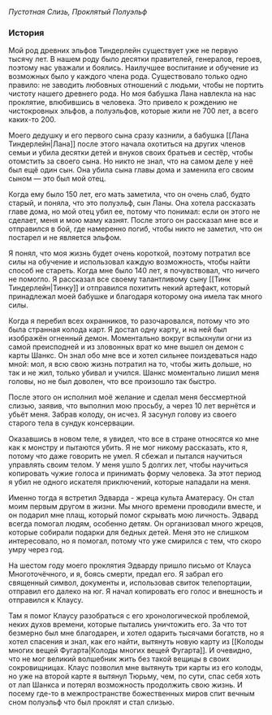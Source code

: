 *Пустотная Слизь, Проклятый Полуэльф*

### История
Мой род древних эльфов Тиндерлейн существует уже не первую тысячу лет. В нашем роду было десятки правителей, генералов, героев, поэтому нас уважали и боялись. Наилучшее воспитание и обучение из возможных было у каждого члена рода. Существовало только одно правило: не заводить любовных отношений с людьми, чтобы не портить чистоту нашего древнего рода. Но моя бабушка Лана навлекла на нас проклятие, влюбившись в человека. Это привело к рождению не чистокровных эльфов, а полуэльфов, которые жили не 700 лет, а всего каких-то 200.

Моего дедушку и его первого сына сразу казнили, а бабушка [[Лана Тиндерлейн|Лана]] после этого начала охотиться на других членов семьи и убила десятки детей и внуков своих братьев и сестёр, чтобы отомстить за своего сына. Но никто не знал, что на самом деле у неё был ещё один сын. Она убила сына главы дома и заменила его своим сыном — это был мой отец.

Когда ему было 150 лет, его мать заметила, что он очень слаб, будто старый, и поняла, что это полуэльф, сын Ланы. Она хотела рассказать главе дома, но мой отец убил ее, потому что понимал: если он этого не сделает, меня и мою маму казнят. После этого он рассказал мне все и отправился в бой, где намеренно погиб, чтобы никто не заметил, что он постарел и не является эльфом.

Я понял, что моя жизнь будет очень короткой, поэтому потратил все силы на обучение и использовал каждую возможность, чтобы найти способ не стареть. Когда мне было 140 лет, я почувствовал, что ничего не помогло. Я рассказал все своему талантливому сыну [[Тинк Тиндерлейн|Тинку]] и отправился похитить некий артефакт, который принадлежал моей бабушке и благодаря которому она имела так много силы.

Когда я перебил всех охранников, то разочаровался, потому что это была странная колода карт. Я достал одну карту, и на ней был изображён огненный демон. Моментально вокруг вспыхнули огни из самой преисподней и из зловонных врат ко мне вышел он демон с карты Шанкс. Он знал обо мне все и хотел сильнее поиздеваться надо мной: мол, я всю свою жизнь потратил на то, чтобы жить дольше, но так и не жил, только убивал и учился. Шанкс моментально лишил меня головы, но не был доволен, что все произошло так быстро.

После этого он исполнил моё желание и сделал меня бессмертной слизью, заявив, что выполнил мою просьбу, а через 10 лет вернётся и убьёт меня. Забрав колоду, он исчез. Я засунул голову из своего старого тела в сундук консервации.

Оказавшись в новом теле, я увидел, что все в стране относятся ко мне как к монстру и пытаются убить. Я не мог никому рассказать, кто я, потому что даже говорить не умел. Я сбежал и пытался научиться управлять своим телом. У меня ушло 5 долгих лет, чтобы научиться копировать чужие голоса и принимать форму человека. За этот период я убил не одного искателя приключений, которые нападали на меня.

Именно тогда я встретил Эдварда - жреца культа Аматерасу. Он стал моим первым другом в жизни. Мы много времени проводили вместе, и он подарил мне плащ, который помог скрывать мою личность. Эдвард всегда помогал людям, особенно детям. Он организовал много жрецов, которые собирали подарки для бедных детей. Меня это не слишком интересовало, но я помогал, потому что уже смирился с тем, что скоро умру через год.

На шестом году моего проклятия Эдварду пришло письмо от Клауса Многоточёчного, и я, боясь смерти, предал его. Я забрал его священный символ, документы и, использовав свиток телепортации, отправил его далеко на юг. Я начал копировать его голос и внешность и отправился к Клаусу.

Там я помог Клаусу разобраться с его хронологической проблемой, неких духов времени, которые пытались уничтожить его. За что тот безмерно был мне благодарен, и хотел одарить тысячами богатств, но я хотел спасения и знал, как его найти, вытянуть новую карту из [[Колоды многих вещей Фугарта|Колоды многих вещей Фугарта]]. И очевидно, что не мог великий волшебник жить без такой вещицы в своих сокровищницах. Клаус позволил мне вытянуть три карты из его колоды, но уже на второй карте я вытянул Тюрьму, чем, по сути, спас себя хоть от лап Шанкса и потерял возможность продолжить свою жизнь. И посему где-то в межпространстве божественных миров спит вечным сном полуэльф что был проклят и стал слизью.